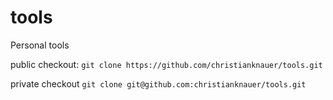 # tools

Personal tools

public checkout:
`git clone https://github.com/christianknauer/tools.git`

private checkout
`git clone git@github.com:christianknauer/tools.git`
